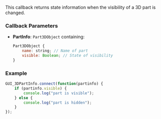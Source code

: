 This callback returns state information when the visibility of a 3D part is changed.

### Callback Parameters
- **PartInfo**: `Part3DObject` containing:
  ```javascript
  Part3DObject {
      name: string; // Name of part
      visible: Boolean; // State of visibility
  }
  ```

### Example
```javascript
GUI_3DPartInfo.connect(function(partinfo) {
    if (partinfo.visible) {
        console.log("part is visible");
    } else {
        console.log("part is hidden");
    }
});
```